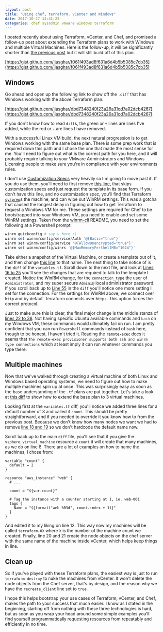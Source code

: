 ```yaml
---
layout: post
title: "Using chef, terraform, vCenter and Windows"
date: 2017-10-27 14:41:23
categories: chef sysadmin vmware windows terraform
---
```

I posted recently about using Terraform, vCenter, and Chef, and promised a follow-up post about extending the Terraform plans to work with Windows and multiple Virtual Machines. Here is the follow-up, it will be significantly shorter than [the previous post](http://jjasghar.github.io/blog/2017/10/22/chef-terraform-and-vcenter/) but it will still build off of this plan:

[https://gist.github.com/jjasghar/f061f493ad8f631a6d4b5b5085c7cb35](https://gist.github.com/jjasghar/f061f493ad8f631a6d4b5b5085c7cb35)

## Windows

Go ahead and open up the following link to show off the `.diff` that has Windows working with the above Terraform plan.

[https://gist.github.com/jjasghar/dbd7348240f23a26a31cd7a02dcb4267](https://gist.github.com/jjasghar/dbd7348240f23a26a31cd7a02dcb4267)

If you don't know how to read `diff`s, the green or `+` lines are lines I've added, while the red or `-` are lines I have removed.

With a successful Linux VM build, the next natural progression is to get Windows working with the same base plan. There is some prep work that is required down this path and I chose the one that made the most sense for me. You'll need to figure out what is the correct path for you here, and it will probably require talking to your VMware Administrators and Windows Licensing people to make sure you're in compliance with your environments rules.

I don't use [Customization Specs](https://docs.vmware.com/en/VMware-vSphere/6.5/com.vmware.vsphere.vm_admin.doc/GUID-EB5F090E-723C-4470-B640-50B35D1EC016.html) very heavily so I'm going to move past it. If you do use them, you'll need to first remove [this line](https://gist.github.com/jjasghar/dbd7348240f23a26a31cd7a02dcb4267#file-one_machine_chef_vcenter_win-diff-L8), that skips customization specs and just request the template in its base form. If you don't have this line, and no customization spec, you'll find that Terraform [`sysprep`](https://docs.microsoft.com/en-us/windows-hardware/manufacture/desktop/sysprep--system-preparation--overview)s the machine, and can wipe out WinRM settings. This was a gotcha that caused the longest delay in figuring out how to get Terraform to request a Windows VM for me. These settings are required for Chef to be bootstrapped into your Windows VM, you need to enable and set some WinRM settings. Taken from the [winrm-cli](https://github.com/masterzen/winrm-cli) README, you need to set the following at a Powershell prompt:

```powershell
winrm quickconfig # say y here ;)
winrm set winrm/config/service/Auth '@{Basic="true"}'
winrm set winrm/config/service '@{AllowUnencrypted="true"}'
winrm set winrm/config/winrs '@{MaxMemoryPerShellMB="1024"}'
```

Take either a snapshot of the Virtual Machine, or create a template out of it, and then change [this line](https://gist.github.com/jjasghar/dbd7348240f23a26a31cd7a02dcb4267#file-one_machine_chef_vcenter_win-diff-L17) to that name. The next thing to take notice of is the `diff` of the `variables.tf`. Scroll down to the next file, and look at [Lines 16 to 25](https://gist.github.com/jjasghar/dbd7348240f23a26a31cd7a02dcb4267#file-variables-diff-L16-L25) you'll see the changes that are required to talk to the template I created. Notice the WinRM change, for the `connection_type` the user of `Administrator`, and my super secure `Admini@` local administrator password. If you scroll back up to [Line 55](https://gist.github.com/jjasghar/dbd7348240f23a26a31cd7a02dcb4267#file-one_machine_chef_vcenter_win-diff-L55) in the `diff` you'll notice one more setting I set for the connection. For the settings for WinRM above, we connect over `http` and by default Terraform connects over `https`. This option forces the correct protocol.

Just to make sure this is clear, the final major change is the middle stanza of [lines 22 to 38](https://gist.github.com/jjasghar/dbd7348240f23a26a31cd7a02dcb4267#file-one_machine_chef_vcenter_win-diff-L22-L38). Not having specific Ubuntu available commands and `bash` on my Windows VM, these commands would ultimately fail on run. I am pretty confident that you can run `Powershell` commands instead of `bash` here, though to be honest, I haven't tried it. Reading the [`remote-exec`](https://www.terraform.io/docs/provisioners/remote-exec.html) docs it seems that `The remote-exec provisioner supports both ssh and winrm type connections` which at least imply it can run whatever commands you type there.

## Multiple machines

Now that we've walked through creating a virtual machine of both Linux and Windows based operating systems, we need to figure out how to make multiple machines spin up at once. This was surprisingly easy as soon as the base understanding of the `.tf` plans are put together. Let's take a look at [this diff](https://gist.github.com/jjasghar/e91c0cce6e6ba64736d04019ade67340) to show how to extend the base plan to 3 virtual machines.

Looking first at the `variables.tf` diff, you'll notice we added three lines for a default number of 3 and called it `count`. This should be pretty straightforward, and if you needed to override it you know how to from the previous post. Because we don't know how many nodes we want we had to remove [line 18 and 19](https://gist.github.com/jjasghar/e91c0cce6e6ba64736d04019ade67340#file-variables-diff-L18-L19) so we don't hardcode the default name now.

Scroll back up to the main `diff` file, you'll see that if you give the `vsphere_virtual_machine` resource a `count` it will create that many machines, as we do on line 8. There are a lot of examples on how to name the machines, I chose from:

```
variable "count" {
  default = 2
}

resource "aws_instance" "web" {
  # ...

  count = "${var.count}"

  # Tag the instance with a counter starting at 1, ie. web-001
  tags {
    Name = "${format("web-%03d", count.index + 1)}"
  }
}
```
And edited it to my liking on line 12. This way now my machines will be called `terraform-0X` where `X` is the number of the machine count we created. Finally, line 20 and 21 create the node objects on the chef server with the same name of the machine inside vCenter, which helps keep things in line.

## Clean up

So if you've played with these Terraform plans, the easiest way is just to run `terraform destroy` to nuke the machines from vCenter. It won't delete the node objects from the Chef server, that's by design, and the reason why we have the `recreate_client` line set to `true`.

I hope this helps bootstrap your use cases of Terraform, vCenter, and Chef, makes the path to your success that much easier. I know as I stated in the beginning, starting off from nothing with these three technologies is hard, but as soon as you wrap your head around some simple examples you'll find yourself programmatically requesting resources from repeatably and efficiently in no time.
